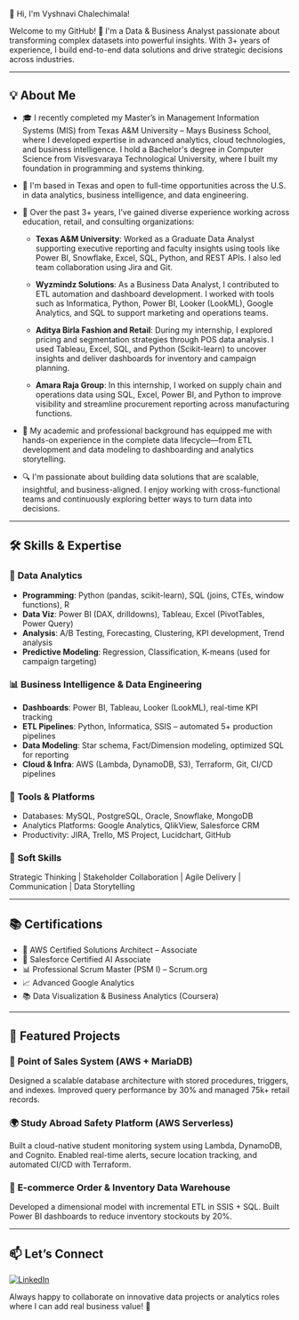 👋 Hi, I'm Vyshnavi Chalechimala! 

Welcome to my GitHub! 🚀 I'm a Data & Business Analyst passionate about transforming complex datasets into powerful insights. With 3+ years of experience, I build end-to-end data solutions and drive strategic decisions across industries.

---

## 💡 About Me

- 🎓 I recently completed my Master’s in Management Information Systems (MIS) from Texas A&M University – Mays Business School, where I developed expertise in advanced analytics, cloud technologies, and business intelligence. I hold a Bachelor's degree in Computer Science from Visvesvaraya Technological University, where I built my foundation in programming and systems thinking.

- 📍 I'm based in Texas and open to full-time opportunities across the U.S. in data analytics, business intelligence, and data engineering.

- 🏢 Over the past 3+ years, I’ve gained diverse experience working across education, retail, and consulting organizations:
  - **Texas A&M University**: Worked as a Graduate Data Analyst supporting executive reporting and faculty insights using tools like Power BI, Snowflake, Excel, SQL, Python, and REST APIs. I also led team collaboration using Jira and Git.
  
  - **Wyzmindz Solutions**: As a Business Data Analyst, I contributed to ETL automation and dashboard development. I worked with tools such as Informatica, Python, Power BI, Looker (LookML), Google Analytics, and SQL to support marketing and operations teams.

  - **Aditya Birla Fashion and Retail**: During my internship, I explored pricing and segmentation strategies through POS data analysis. I used Tableau, Excel, SQL, and Python (Scikit-learn) to uncover insights and deliver dashboards for inventory and campaign planning.

  - **Amara Raja Group**: In this internship, I worked on supply chain and operations data using SQL, Excel, Power BI, and Python to improve visibility and streamline procurement reporting across manufacturing functions.

- 🧠 My academic and professional background has equipped me with hands-on experience in the complete data lifecycle—from ETL development and data modeling to dashboarding and analytics storytelling.

- 🔍 I'm passionate about building data solutions that are scalable, insightful, and business-aligned. I enjoy working with cross-functional teams and continuously exploring better ways to turn data into decisions.

---

## 🛠️ Skills & Expertise

### 🔢 **Data Analytics**
- **Programming**: Python (pandas, scikit-learn), SQL (joins, CTEs, window functions), R  
- **Data Viz**: Power BI (DAX, drilldowns), Tableau, Excel (PivotTables, Power Query)  
- **Analysis**: A/B Testing, Forecasting, Clustering, KPI development, Trend analysis  
- **Predictive Modeling**: Regression, Classification, K-means (used for campaign targeting)

### 📊 **Business Intelligence & Data Engineering**
- **Dashboards**: Power BI, Tableau, Looker (LookML), real-time KPI tracking  
- **ETL Pipelines**: Python, Informatica, SSIS – automated 5+ production pipelines  
- **Data Modeling**: Star schema, Fact/Dimension modeling, optimized SQL for reporting  
- **Cloud & Infra**: AWS (Lambda, DynamoDB, S3), Terraform, Git, CI/CD pipelines  

### 💼 **Tools & Platforms**
- Databases: MySQL, PostgreSQL, Oracle, Snowflake, MongoDB  
- Analytics Platforms: Google Analytics, QlikView, Salesforce CRM  
- Productivity: JIRA, Trello, MS Project, Lucidchart, GitHub  

### 🌟 **Soft Skills**
Strategic Thinking | Stakeholder Collaboration | Agile Delivery | Communication | Data Storytelling

---

## 📚 Certifications

- 🏅 AWS Certified Solutions Architect – Associate  
- 🧠 Salesforce Certified AI Associate  
- 📊 Professional Scrum Master (PSM I) – Scrum.org  
- 📈 Advanced Google Analytics  
- 📚 Data Visualization & Business Analytics (Coursera)

---

## 📁 Featured Projects

### 🛒 **Point of Sales System (AWS + MariaDB)**
Designed a scalable database architecture with stored procedures, triggers, and indexes. Improved query performance by 30% and managed 75k+ retail records.

### 🌍 **Study Abroad Safety Platform (AWS Serverless)**
Built a cloud-native student monitoring system using Lambda, DynamoDB, and Cognito. Enabled real-time alerts, secure location tracking, and automated CI/CD with Terraform.

### 🏬 **E-commerce Order & Inventory Data Warehouse**
Developed a dimensional model with incremental ETL in SSIS + SQL. Built Power BI dashboards to reduce inventory stockouts by 20%.

---

## 📫 Let’s Connect

[![LinkedIn](https://img.shields.io/badge/LinkedIn-0077B5?style=for-the-badge&logo=LinkedIn&logoColor=white)](https://www.linkedin.com/in/vyshnavi-chalechimala/)

Always happy to collaborate on innovative data projects or analytics roles where I can add real business value! 🎯

<!--
**VyshnaviChalechimala/VyshnaviChalechimala** is a ✨ _special_ ✨ repository because its `README.md` (this file) appears on your GitHub profile.

Here are some ideas to get you started:

- 🔭 I’m currently working on ...
- 🌱 I’m currently learning ...
- 👯 I’m looking to collaborate on ...
- 🤔 I’m looking for help with ...
- 💬 Ask me about ...
- 📫 How to reach me: ...
- 😄 Pronouns: ...
- ⚡ Fun fact: ...
-->
